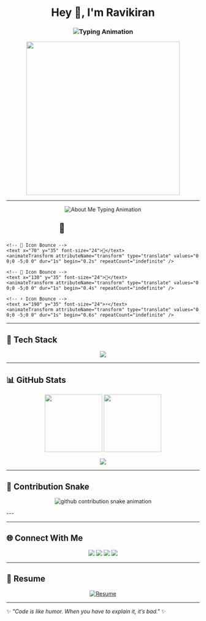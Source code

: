 <!-- Profile Header -->
<h1 align="center">Hey 👋, I'm Ravikiran</h1>
<h3 align="center">
  <img src="https://readme-typing-svg.demolab.com?font=Fira+Code&size=25&pause=1000&color=00C2FF&center=true&vCenter=true&width=600&lines=Java+Developer;Fullstack+Learner;Tech+Explorer;Open+Source+Contributor" alt="Typing Animation" />
</h3>

<p align="center">
  <img src="https://media.giphy.com/media/qgQUggAC3Pfv687qPC/giphy.gif" width="400"/>
</p>

---
<p align="center">
  <img src="https://readme-typing-svg.demolab.com?font=Fira+Code&size=22&pause=1000&color=00C2FF&center=true&vCenter=true&width=600&lines=🔭+Java+Fullstack+Intern+@+Pentagon+Space+Pvt+Ltd;🌱+Exploring+Spring+Boot,+ReactJS,+Cloud;🎯+Goal:+Fullstack+Developer;⚡+Loves+Cricket,+Music,+Tech" alt="About Me Typing Animation" />
</p>

<p align="center">
  <!-- Animated Icons using SVG -->
  <svg width="250" height="50" viewBox="0 0 250 50">
    <!-- 🔭 Icon Bounce -->
    <text x="10" y="35" font-size="24">🔭</text>
    <animateTransform attributeName="transform" type="translate" values="0 0;0 -5;0 0" dur="1s" repeatCount="indefinite" />
    
    <!-- 🌱 Icon Bounce -->
    <text x="70" y="35" font-size="24">🌱</text>
    <animateTransform attributeName="transform" type="translate" values="0 0;0 -5;0 0" dur="1s" begin="0.2s" repeatCount="indefinite" />
    
    <!-- 🎯 Icon Bounce -->
    <text x="130" y="35" font-size="24">🎯</text>
    <animateTransform attributeName="transform" type="translate" values="0 0;0 -5;0 0" dur="1s" begin="0.4s" repeatCount="indefinite" />
    
    <!-- ⚡ Icon Bounce -->
    <text x="190" y="35" font-size="24">⚡</text>
    <animateTransform attributeName="transform" type="translate" values="0 0;0 -5;0 0" dur="1s" begin="0.6s" repeatCount="indefinite" />
  </svg>
</p>

---

## 🚀 Tech Stack  
<p align="center">
  <img src="https://skillicons.dev/icons?i=java,spring,mysql,html,css,js,react,python,django,git,github,linux,vscode,eclipse,intellij&theme=light" />
</p>

---

## 📊 GitHub Stats  
<p align="center">
  <img src="https://github-readme-stats.vercel.app/api?username=ravi5781&theme=react&show_icons=true&hide_border=true" height="150"/>
  <img src="https://github-readme-streak-stats.herokuapp.com?user=ravi5781&theme=react&hide_border=true" height="150"/>
</p>

<p align="center">
  <img src="https://github-profile-trophy.vercel.app/?username=ravi5781&theme=radical&no-frame=true&row=1&column=6" />
</p>

---

## 🐍 Contribution Snake  
<p align="center">
  <!-- Dark mode -->
  <picture>
    <source media="(prefers-color-scheme: dark)" srcset="https://raw.githubusercontent.com/ravi5781/ravi5781/output/snake-dark.svg" />
    <!-- Light mode -->
    <source media="(prefers-color-scheme: light)" srcset="https://raw.githubusercontent.com/ravi5781/ravi5781/output/snake.svg" />
    <img alt="github contribution snake animation" src="https://raw.githubusercontent.com/ravi5781/ravi5781/output/snake.svg" />
  </picture>
</p>
---

---

## 🌐 Connect With Me  
<p align="center">
  <a href="mailto:ravikiransh018@gmail.com"><img src="https://img.shields.io/badge/-Gmail-D14836?style=for-the-badge&logo=gmail&logoColor=white"></a>
  <a href="https://www.linkedin.com/in/ravikiransh17/"><img src="https://img.shields.io/badge/-LinkedIn-0077B5?style=for-the-badge&logo=linkedin&logoColor=white"></a>
  <a href="https://github.com/ravi5781"><img src="https://img.shields.io/badge/-GitHub-181717?style=for-the-badge&logo=github&logoColor=white"></a>
  <a href="https://instagram.com/rs_kumbar_18"><img src="https://img.shields.io/badge/-Instagram-E4405F?style=for-the-badge&logo=instagram&logoColor=white"></a>
</p>

---

## 📄 Resume  
<p align="center">
  <a href="https://drive.google.com/file/d/1ubjDSX5p9EMPiek0GYEf5rqIUm2ZFlCt/view?usp=drive_link" target="_blank">
    <img src="https://img.shields.io/badge/Download%20Resume-4285F4?style=for-the-badge&logo=google-drive&logoColor=white" alt="Resume"/>
  </a>
</p>

---

✨ *"Code is like humor. When you have to explain it, it’s bad."* ✨
